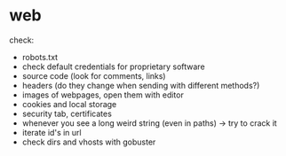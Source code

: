 # web

check:

- robots.txt
- check default credentials for proprietary software
- source code (look for comments, links)
- headers (do they change when sending with different methods?)
- images of webpages, open them with editor
- cookies and local storage
- security tab, certificates
- whenever you see a long weird string (even in paths) -> try to crack it
- iterate id's in url
- check dirs and vhosts with gobuster
